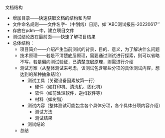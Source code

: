 文档结构

- 增加目录——快速获取文档的结构和内容
- 文件命名规则——文件名字-（中划线）日期，如‘’ABC测试报告-20220617‘’
- 存放在pdm—中，建立项目文件
- 测试结论放在最前面——快速了解项目结果
- 总体结构：
  - 项目简介——介绍产生当前测试的背景，目的、意义，为了解决什么问题
  - 技术原理——若是不清楚底层原理，需要通过测试进行探索，则可以省略不写，若是偏向测试验证，已清楚底层原理，则需进行介绍
  - 测试方案（从整体测试来考虑，该测试包含哪些分项的具体测试内容，想达到的某种抽象结论）
    - 测试工具（关键设备因素放第一行）
      - 硬件（如打印机、清洗机、固化机）
      - 软件（如前处理软件，逆扫软件等）
      - 材料（如树脂）
    - 测试内容（整体测试可能包含各个具体分项，各个具体分项内容介绍）
      - 测试方法
      - 测试结果
    - 测试结论
  - 总结